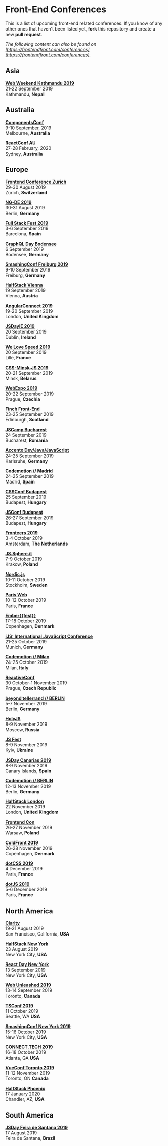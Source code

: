 # Front-End Conferences

This is a list of upcoming front-end related conferences. If you know of any other ones that haven't been listed yet, **fork** this repository and create a new **pull request**.

*The following content can also be found on [https://frontendfront.com/conferences](https://frontendfront.com/conferences).*


## Asia

[**Web Weekend Kathmandu 2019**](https://2019.wwktm.co/)  
21-22 September 2019  
Kathmandu, **Nepal**

## Australia

[**ComponentsConf**](https://www.componentsconf.com.au/)  
9-10 September, 2019  
Melbourne, **Australia**

[**ReactConf AU**](https://reactconfau.com/)  
27-28 February, 2020  
Sydney, **Australia**

## Europe

[**Frontend Conference Zurich**](https://frontendconf.ch)  
29-30 August 2019  
Zürich, **Switzerland**

[**NG-DE 2019**](https://www.ng-de.org)  
30-31 August 2019  
Berlin, **Germany**

[**Full Stack Fest 2019**](https://2019.fullstackfest.com/)  
3-6 September 2019  
Barcelona, **Spain**

[**GraphQL Day Bodensee**](https://www.graphqlday.org/bodensee)  
6 September 2019  
Bodensee, **Germany**

[**SmashingConf Freiburg 2019**](https://smashingconf.com/freiburg-2019/)  
9-10 September 2019  
Freiburg, **Germany**

[**HalfStack Vienna**](https://www.halfstackconf.com/vienna/)  
19 September 2019  
Vienna, **Austria**

[**AngularConnect 2019**](https://www.angularconnect.com/)  
19-20 September 2019  
London, **United Kingdom**

[**JSDayIE 2019**](https://www.jsday.org/)  
20 September 2019  
Dublin, **Ireland**

[**We Love Speed 2019**](https://www.welovespeed.com/2019/)  
20 September 2019  
Lille, **France**

[**CSS-Minsk-JS 2019**](https://css-minsk-js.by)  
20-21 September 2019  
Minsk, **Belarus**

[**WebExpo 2019**](https://www.webexpo.net/prague2019)  
20-22 September 2019  
Prague, **Czechia**

[**Finch Front-End**](https://finchconf.uk/)  
23-25 September 2019  
Edinburgh, **Scotland**

[**JSCamp Bucharest**](https://jscamp.ro/)  
24 September 2019  
Bucharest, **Romania**

[**Accento Dev/Java/JavaScript**](https://2019.accento.dev/)  
24-25 September 2019  
Karlsruhe, **Germany**

[**Codemotion // Madrid**](https://events.codemotion.com/conferences/madrid/2019/)  
24-25 September 2019  
Madrid, **Spain** 

[**CSSConf Budapest**](http://cssconfbp.rocks/)  
25 September 2019  
Budapest, **Hungary**

[**JSConf Budapest**](https://jsconfbp.com)  
26-27 September 2019  
Budapest, **Hungary**

[**Fronteers 2019**](https://fronteers.nl/congres)  
3-4 October 2019  
Amsterdam, **The Netherlands**

[**JS.Sphere.it**](https://sphere.it/)  
7-9 October 2019  
Krakow, **Poland**

[**Nordic.js**](http://nordicjs.com)  
10-11 October 2019  
Stockholm, **Sweden**

[**Paris Web**](https://www.paris-web.fr/)  
10-12 October 2019  
Paris, **France**

[**Ember{{fest}}**](https://emberfest.eu/)  
17-18 October 2019  
Copenhagen, **Denmark**

[**iJS: International JavaScript Conference**](https://javascript-conference.com/)  
21-25 October 2019  
Munich, **Germany**

[**Codemotion // Milan**](https://events.codemotion.com/conferences/milan/2019/)  
24-25 October 2019  
Milan, **Italy**  

[**ReactiveConf**](https://reactiveconf.com/)  
30 October-1 November 2019  
Prague, **Czech Republic**

[**beyond tellerrand // BERLIN**](https://beyondtellerrand.com/events/berlin-2019)  
5-7 November 2019  
Berlin, **Germany**  

[**HolyJS**](https://holyjs-moscow.ru/en/)  
8-9 November 2019  
Moscow, **Russia**

[**JS Fest**](https://jsfest.com.ua)  
8-9 November 2019  
Kyiv, **Ukraine**

[**JSDay Canarias 2019**](https://jsdaycanarias.com/)  
8-9 November 2019  
Canary Islands, **Spain**  

[**Codemotion // BERLIN**](https://events.codemotion.com/conferences/berlin/2019/)  
12-13 November 2019  
Berlin, **Germany**

[**HalfStack London**](https://www.halfstackconf.com/london/)  
22 November 2019  
London, **United Kingdom**

[**Frontend Con**](https://frontend-con.io/)  
26-27 November 2019  
Warsaw, **Poland**

[**ColdFront 2019**](https://2019.coldfront.co)  
26-28 November 2019  
Copenhagen, **Denmark**

[**dotCSS 2019**](https://2019.dotcss.io/)  
4 December 2019  
Paris, **France**

[**dotJS 2019**](https://2019.dotjs.io/)  
5-6 December 2019  
Paris, **France**

## North America

[**Clarity**](https://www.clarityconf.com/2019)  
19-21 August 2019  
San Francisco, California, **USA**

[**HalfStack New York**](https://www.halfstackconf.com/newyork/)  
23 August 2019  
New York City, **USA**

[**React Day New York**](https://reactnewyork.com/)  
13 September 2019  
New York City, **USA**

[**Web Unleashed 2019**](https://fitc.ca/event/webu19/)  
13-14 September 2019  
Toronto, **Canada**

[**TSConf 2019**](https://tsconf.io/)  
11 October 2019  
Seattle, WA **USA**

[**SmashingConf New York 2019**](https://smashingconf.com/ny-2019/)  
15-16 October 2019  
New York City, **USA**

[**CONNECT.TECH 2019**](http://connect.tech/)  
16-18 October 2019  
Atlanta, GA **USA**

[**VueConf Toronto 2019**](https://vuetoronto.com)  
11-12 November 2019  
Toronto, ON **Canada**

[**HalfStack Phoenix**](https://www.halfstackconf.com/phoenix/)  
17 January 2020  
Chandler, AZ, **USA**

## South America

[**JSDay Feira de Santana 2019**](http://fsa.jsday.com.br/)  
17 August 2019  
Feira de Santana, **Brazil**
